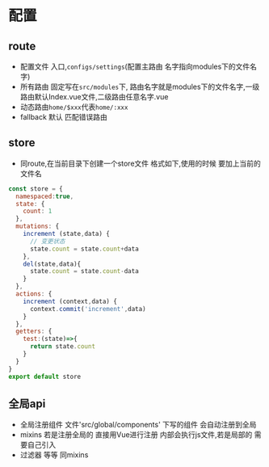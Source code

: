 # 配置
## route 
- 配置文件 入口,`configs/settings`(配置主路由 名字指向modules下的文件名字)
- 所有路由 固定写在`src/modules`下, 路由名字就是modules下的文件名字,一级路由默认Index.vue文件,二级路由任意名字.vue
- 动态路由`home/$xxx`代表`home/:xxx`
- fallback 默认 匹配错误路由
## store
- 同route,在当前目录下创建一个store文件 格式如下,使用的时候 要加上当前的文件名
```js
const store = {
  namespaced:true,
  state: {
    count: 1
  },
  mutations: {
    increment (state,data) {
      // 变更状态
      state.count = state.count+data
    },
    del(state,data){
      state.count = state.count-data
    }
  },
  actions: {
    increment (context,data) {
      context.commit('increment',data)
    }
  },
  getters: {
    test:(state)=>{
      return state.count
    }
  }
}
export default store
```
## 全局api
- 全局注册组件 文件'src/global/components' 下写的组件 会自动注册到全局
- mixins 若是注册全局的 直接用Vue进行注册  内部会执行js文件,若是局部的 需要自己引入
- 过滤器 等等 同mixins
